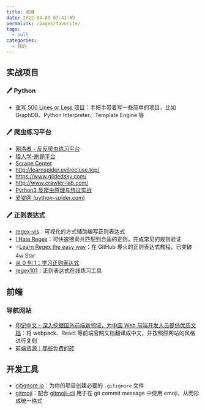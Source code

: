 ```yaml
---
title: 收藏
date: 2022-04-03 07:41:09
permalink: /pages/favorite/
tags: 
  - null
categories: 
  - 我的
---
```


## 实战项目

### :pen: Python

+ [重写 500 Lines or Less 项目](https://shuhari.dev/blog/2020/05/500lines-rewrite-intro)：手把手带着写一些简单的项目，比如 GraphDB、Python Interpreter、Template Engine 等

### :pen: 爬虫练习平台

+ [网洛者 - 反反爬虫练习平台](http://spider.wangluozhe.com/)
+ [猿人学-刷题平台](https://match.yuanrenxue.com/)
+ [Scrape Center](https://scrape.center/)
+ http://learnspider.evilrecluse.top/ 
+ https://www.glidedsky.com/ 
+ http://www.crawler-lab.com/ 
+ [Python3 反爬虫原理与绕过实战](http://www.porters.vip/)
+ [爱锭网 (python-spider.com)](https://www.python-spider.com/challenge/)

### :pen: 正则表达式

+ [regex-vis](https://github.com/Bowen7/regex-vis)：可视化的方式辅助编写正则表达式
+ [I Hate Regex](https://github.com/geongeorge/i-hate-regex)：可快速搜索并匹配到合适的正则，完成常见的规则验证
+ :star:[Learn Regex the easy way](https://github.com/ziishaned/learn-regex/blob/master/translations/README-cn.md)：在 GitHub 爆火的正则表达式教程，已突破 4w Star
+ [从 0 到 1：学习正则表达式](https://regexlearn.com/zh-cn/)
+ [regex101](https://regex101.com)：正则表达式在线练习工具

## 前端

### 导航网站

+ [印记中文 - 深入挖掘国外前端新领域，为中国 Web 前端开发人员提供优质文档](https://docschina.org/)：将 webpack、React 等前端官网文档翻译成中文，并按照原网站的风格进行复刻
+ [前端资源｜那些免费的砖](https://www.thosefree.com/web)



## 开发工具

+ [gitignore.io](gitignore.io)：为你的项目创建必要的 `.gitignore` 文件
+ [gitmoji](https://github.com/carloscuesta/gitmoji)：配合 [gitmoji-cli](https://github.com/carloscuesta/gitmoji-cli) 用于在 git commit message 中使用 emoji，从而形成统一格式

